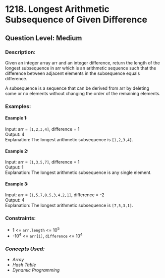 # 1218. Longest Arithmetic Subsequence of Given Difference
## Question Level: Medium
### Description:
Given an integer array arr and an integer difference, return the length of the longest subsequence in arr which is an arithmetic sequence such that the difference between adjacent elements in the subsequence equals difference.

A subsequence is a sequence that can be derived from arr by deleting some or no elements without changing the order of the remaining elements.

### Examples:
#### Example 1:

Input: arr = `[1,2,3,4]`, difference = 1  
Output: 4  
Explanation: The longest arithmetic subsequence is `[1,2,3,4]`.  
#### Example 2:

Input: arr = `[1,3,5,7]`, difference = 1  
Output: 1  
Explanation: The longest arithmetic subsequence is any single element.  
#### Example 3:
  
Input: arr = `[1,5,7,8,5,3,4,2,1]`, difference = -2  
Output: 4  
Explanation: The longest arithmetic subsequence is `[7,5,3,1]`.  

### Constraints:

- 1 <= `arr.length` <= 10<sup>5</sup>
- -10<sup>4</sup> <= `arr[i]`, `difference` <= 10<sup>4</sup>

### <i>Concepts Used:
- Array
- Hash Table
- Dynamic Programming</i>
 